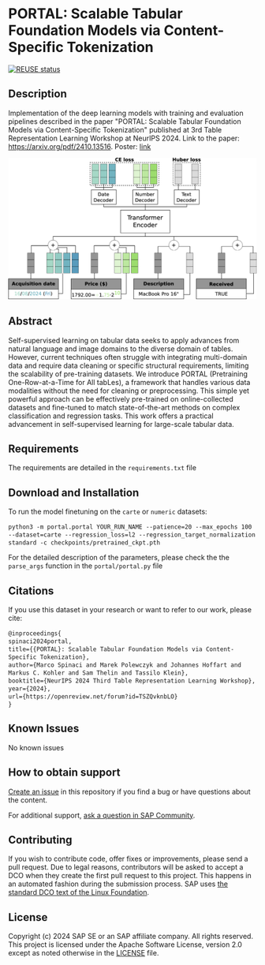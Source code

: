 # PORTAL: Scalable Tabular Foundation Models via Content-Specific Tokenization
[![REUSE status](https://api.reuse.software/badge/github.com/SAP-samples/portal)](https://api.reuse.software/info/github.com/SAP-samples/portal)

## Description
Implementation of the deep learning models with training and evaluation pipelines described in the paper "PORTAL: Scalable Tabular Foundation Models via Content-Specific Tokenization" published at 3rd Table Representation Learning Workshop at NeurIPS 2024. Link to the paper: https://arxiv.org/pdf/2410.13516. Poster: [link](portal_poster_portrait.pdf)

![logo](https://github.com/SAP-samples/portal/blob/main/model_architecture.png)

## Abstract

Self-supervised learning on tabular data seeks to apply advances from natural language and image domains to the diverse domain of tables. However, current techniques often struggle with integrating multi-domain data and require data cleaning or specific structural requirements, limiting the scalability of pre-training datasets. We introduce PORTAL (Pretraining One-Row-at-a-Time for All tabLes), a framework that handles various data modalities without the need for cleaning or preprocessing. This simple yet powerful approach can be effectively pre-trained on online-collected datasets and fine-tuned to match state-of-the-art methods on complex classification and regression tasks. This work offers a practical advancement in self-supervised learning for large-scale tabular data.

## Requirements

The requirements are detailed in the `requirements.txt` file

## Download and Installation

To run the model finetuning on the `carte` or `numeric` datasets:
```
python3 -m portal.portal YOUR_RUN_NAME --patience=20 --max_epochs 100 --dataset=carte --regression_loss=l2 --regression_target_normalization standard -c checkpoints/pretrained_ckpt.pth
```

For the detailed description of the parameters, please check the the `parse_args` function in the `portal/portal.py` file

## Citations

If you use this dataset in your research or want to refer to our work, please cite:
```
@inproceedings{
spinaci2024portal,
title={{PORTAL}: Scalable Tabular Foundation Models via Content-Specific Tokenization},
author={Marco Spinaci and Marek Polewczyk and Johannes Hoffart and Markus C. Kohler and Sam Thelin and Tassilo Klein},
booktitle={NeurIPS 2024 Third Table Representation Learning Workshop},
year={2024},
url={https://openreview.net/forum?id=TSZQvknbLO}
}
```

## Known Issues
No known issues

## How to obtain support
[Create an issue](https://github.com/SAP-samples/portal/issues) in this repository if you find a bug or have questions about the content.
 
For additional support, [ask a question in SAP Community](https://answers.sap.com/questions/ask.html).

## Contributing
If you wish to contribute code, offer fixes or improvements, please send a pull request. Due to legal reasons, contributors will be asked to accept a DCO when they create the first pull request to this project. This happens in an automated fashion during the submission process. SAP uses [the standard DCO text of the Linux Foundation](https://developercertificate.org/).

## License
Copyright (c) 2024 SAP SE or an SAP affiliate company. All rights reserved. This project is licensed under the Apache Software License, version 2.0 except as noted otherwise in the [LICENSE](LICENSE) file.
